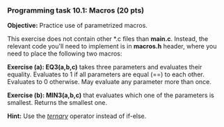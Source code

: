 ### Programming task 10.1: Macros (20 pts)

**Objective:** Practice use of parametrized macros.

This exercise does not contain other *.c files than
**main.c**. Instead, the relevant code you'll
need to implement is in **macros.h** header, where you need to
place the following two macros:

**Exercise (a): EQ3(a,b,c)** takes three parameters and evaluates their 
  equality. Evaluates to 1 if all parameters are equal (==) to each other. 
  Evaluates to 0 otherwise. May evaluate any parameter more than once.

**Exercise (b): MIN3(a,b,c)** that evaluates which one of the parameters is
  smallest. Returns the smallest one.

**Hint:** Use the *[ternary](https://en.wikipedia.org/wiki/%3F:#C)* operator 
instead of if-else.
